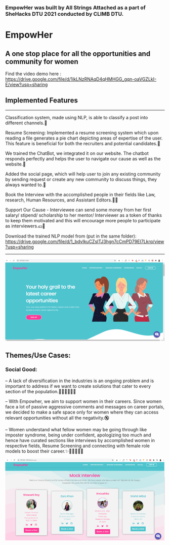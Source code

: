 ### EmpowHer was built by All Strings Attached as a part of SheHacks DTU 2021 conducted by CLIMB DTU.
# EmpowHer
## A one stop place for all the opportunities and community for women  
Find the video demo here : https://drive.google.com/file/d/1ikLNzRNAqD4qHMHGG_gqn-oaVGZLkI-E/view?usp=sharing 
  
## Implemented Features  
---
Classification system, made using NLP, is able to classify a post into different channels.🎏    
  
Resume Screening: Implemented a resume screening system which upon reading a file generates a pie chart depicting areas of expertise of the user. This feature is beneficial for both the recruiters and potential candidates.🧐      
    
We trained the ChatBot, we integrated it on our website. The chatbot responds perfectly and helps the user to navigate our cause as well as the website.🤖    
    
Added the social page, which will help user to join any existing community by sending request or create any new community to discuss things, they always wanted to.💌      
    
Book the Interview with the accomplished people in their fields like Law, research, Human Resources, and Assistant Editors.💬📆    
    
Support Our Cause - Interviewee can send some money from her first salary/ stipend/ scholarship to  her mentor/ Interviewer as a token of thanks to keep them motivated and this will encourage more people to participate as interviewers.💵💸      
    
      
Download the trained NLP model from (put in the same folder): https://drive.google.com/file/d/1_bdvIkuCZsITJ3hgn7cCmPD79EI7Lkrq/view?usp=sharing

---  

![alt text](https://github.com/Anima108/EmpowHer-AllStringsAttached-SheHacksDTU/blob/main/unknown%20(1).png?raw=true)  
  
  
## Themes/Use Cases: 
### Social Good:  
  
– A lack of diversification in the industries is an ongoing problem and is important to address if we want to create solutions that cater to every section of the population.👩🏽👧🏻👭👩    
    
– With Empowher, we aim to support women in their careers. Since women face a lot of passive aggressive comments and messages on career portals, we decided to make a safe space only for women where they can access relevant opportunities without all the negativity.🔇   
    
– Women understand what fellow women may be going through like imposter syndrome, being under confident, apologizing too much and hence have curated sections like interviews by accomplished women in respective fields, Resume Screening and connecting with female role models to boost their career.✨👩🏾‍🤝‍👩🏼  
    
![alt text](https://github.com/Anima108/EmpowHer-AllStringsAttached-SheHacksDTU/blob/main/unknown%20(2).png?raw=true)  
  


